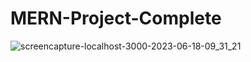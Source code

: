 # MERN-Project-Complete
![screencapture-localhost-3000-2023-06-18-09_31_21](https://github.com/sunil9813/MERN-Project-Complete/assets/67497228/fc7b516b-15f8-486b-9ad9-e9e6eeb062ed)
